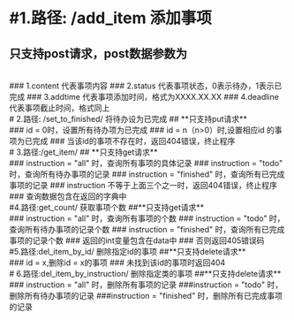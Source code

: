 
#1.路径: /add_item 添加事项
==============
## **只支持post请求，post数据参数为**
<br>
### 1.content 代表事项内容
### 2.status 代表事项状态，0表示待办，1表示已完成
### 3.addtime 代表事项添加时间，格式为XXXX.XX.XX
### 4.deadline 代表事项截止时间，格式同上
<br>
# 2.路径: /set_to_finished/<id> 将待办设为已完成
## **只支持put请求**
<br>
### id = 0时，设置所有待办项为已完成
### id = n（n>0）时,设置相应id 的事项为已完成
### 当该id的事项不存在时，返回404错误，终止程序
<br>
# 3.路径:/get_item/<instruction>
## **只支持get请求**
<br>
### instruction = "all" 时，查询所有事项的具体记录
### instruction = "todo" 时，查询所有待办事项的记录
### instruction = "finished" 时，查询所有已完成事项的记录
### instruction 不等于上面三个之一时，返回404错误，终止程序
### 查询数据包含在返回的字典中
<br>
#4.路径:get_count/<instruction> 获取事项个数
##**只支持get请求**
<br>
### instruction = "all" 时，查询所有事项的个数
### instruction = "todo" 时，查询所有待办事项的记录个数
### instruction = "finished" 时，查询所有已完成事项的记录个数
### 返回的int变量包含在data中
### 否则返回405错误码
<br>
#5.路径:del_item_by_id/<id> 删除指定id的事项
##**只支持delete请求**
<br>
### id = x,删除id = x的事项
### 未找到该id的事项时返回404
<br>
# 6.路径:del_item_by_instruction/<instruction> 删除指定类的事项
##**只支持delete请求**
<br>
### instruction = "all" 时，删除所有事项的记录
###instruction = "todo" 时，删除所有待办事项的记录
###instruction = "finished" 时，删除所有已完成事项的记录
<br>
